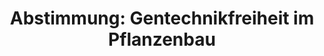 ---
layout: abstimmung
title: "Abstimmung: Gentechnikfreiheit im Pflanzenbau"
categories:
 - Ernährung
 - Verbraucherschutz
 - Landwirtschaft
tags:
 - Gentechnik
 - Pflanzenbau
 - EU
abstimmung:
 legislaturperiode: 18
 bundestagssitzung: 36
 abstimmung: 3
links:
 - title: https://www.bundestag.de/parlament/plenum/abstimmung/abstimmung?id=268
   url: https://www.bundestag.de/parlament/plenum/abstimmung/abstimmung?id=268
 - title: http://www.abgeordnetenwatch.de/nationale_ausnahmeregelungen_beim_anbau_von_gentechnik-1105-666.html
   url: http://www.abgeordnetenwatch.de/nationale_ausnahmeregelungen_beim_anbau_von_gentechnik-1105-666.html
data:
 - title: Abstimmungsergebnis 20140522_3-data.pdf
   url: /res/abstimmungsliste/20140522_3-data.pdf
 - title: Abstimmungsergebnis 20140522_3_xls-data.csv
   url: /res/abstimmungsliste/analyses/20140522_3_xls-data.csv
documents:
 - title: Drucksache 18/01453.pdf
   url: http://dip21.bundestag.de/dip21/btd/18/014/1801453.pdf
   local: /res/abstimmungsdaten/018-036-03/1801453.pdf
preview: |
     Deutscher Bundestag
    
     36. Sitzung des Deutschen Bundestages
     am Donnerstag, 22.Mai 2014
     Endgültiges Ergebnis der Namentlichen Abstimmung Nr. 3
    
     Antrag der Abgeordneten Harald Ebner, Bärbel Höhn, Steffi Lemke, weiterer Abgeordneter
     und der Fraktion BÜNDNIS 90/DIE GRÜNEN sowie der Abgeordneten Dr. Kirsten
     Tackmann, Caren Lay, Dr. Dietmar Bartsch, weiterer Abgeordneter und der Fraktion DIE
     LINKE.
     Vorbehalte der Bevölkerung gegenüber der Argo-Gentechnik anerkennen Gentechnikfreiheit im Pflanzenbau dauerhaft sichern
     Drucksache 18/1453
    
     Abgegebene Stimmen insgesamt:
    
     567
     64
    
     Nicht abgegebene Stimmen:
     Ja-Stimmen:
    
     107
    
     Nein-Stimmen:
    
     457
    
     Enthaltungen:
    
     3
    
     Ungültige:
    
     0
    
     Berlin, den 22.05.2014
    
     Beginn: 19:39
     Ende: 19:42
---